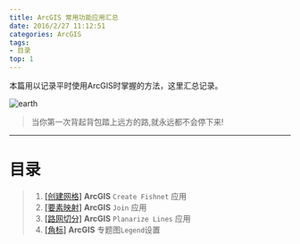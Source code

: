 ```yaml
---
title: ArcGIS 常用功能应用汇总
date: 2016/2/27 11:12:51 
categories: ArcGIS
tags: 
- 目录
top: 1
---
```

本篇用以记录平时使用ArcGIS时掌握的方法，这里汇总记录。

![earth](http://i.imgur.com/W3GrKoC.jpg)

> 当你第一次背起背包踏上远方的路,就永远都不会停下来!

<!-- more -->

----------

# 目录

> 1.  [[创建网格]][1] **ArcGIS** `Create Fishnet` 应用
> 2.  [[要素映射]][2] **ArcGIS** `Join` 应用
> 3.  [[路网切分]][3] **ArcGIS** `Planarize Lines` 应用
> 4.  [[角标]][4] **ArcGIS** 专题图`Legend`设置


[1]: http://mattzou.github.io/2016/02/28/ArcGIS_Fishnet_2016-02-28/#
[2]: http://mattzou.github.io/2016/03/03/ArcGIS_%E8%A6%81%E7%B4%A0%E6%98%A0%E5%B0%84_2016-03-03/#
[3]: http://mattzou.github.io/2016/10/17/ArcGIS_%E8%B7%AF%E7%BD%91%E5%88%87%E5%88%86_2016-10-17/#
[4]: https://mattzou.com/2019/07/07/ArcGIS_%E4%B8%8A%E4%B8%8B%E8%A7%92%E6%A0%87/#